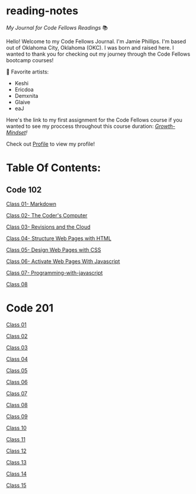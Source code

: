 # reading-notes

*My Journal for Code Fellows Readings* 📚


Hello! Welcome to my Code Fellows Journal. I'm Jamie Phillips. I'm based out of Oklahoma City, Oklahoma (OKC). I was born and raised here. I wanted to thank you for checking out my journey through the Code Fellows bootcamp courses!

🎵 Favorite artists:
- Keshi
- Ericdoa
- Demxnita
- Glaive 
- eaJ
  
Here's the link to my first assignment for the Code Fellows course if you wanted to see my proccess throughout this course duration: *[Growth-Mindset](https://jamiephillips212.github.io/reading-notes/growth-mindset)!*

Check out [Profile](https://github.com/jamiephillips212/) to view my profile!
  
# Table Of Contents:

## Code 102

[Class 01- Markdown](https://jamiephillips212.github.io/reading-notes/code-102/markdown)

[Class 02- The Coder's Computer](https://jamiephillips212.github.io/reading-notes/code-102/the-coders-computer)

[Class 03- Revisions and the Cloud](https://jamiephillips212.github.io/reading-notes/code-102/revisions-and-the-cloud)

[Class 04- Structure Web Pages with HTML](https://jamiephillips212.github.io/reading-notes/code-102/structure-web-pages-with-html)

[Class 05- Design Web Pages with CSS](https://jamiephillips212.github.io/reading-notes/code-102/design-web-pages-with-css)

[Class 06- Activate Web Pages With Javascript](https://jamiephillips212.github.io/reading-notes/code-102/activate-web-pages-with-javascript)

[Class 07- Programming-with-javascript](https://jamiephillips212.github.io/reading-notes/code-102/programming-with-javascript)

[Class 08](https://jamiephillips212.github.io/reading-notes/code-102/operators-and-loops)

# Code 201

[Class 01](https://jamiephillips212.github.io/reading-notes/code-201/class-01)

[Class 02](https://jamiephillips212.github.io/reading-notes/code-201/class-02)

[Class 03](https://jamiephillips212.github.io/reading-notes/code-201/class-03)

[Class 04](https://jamiephillips212.github.io/reading-notes/code-201/class-04)

[Class 05](https://jamiephillips212.github.io/reading-notes/code-201/class-05)

[Class 06](https://jamiephillips212.github.io/reading-notes/code-201/class-06)

[Class 07](https://jamiephillips212.github.io/reading-notes/code-201/class-07)

[Class 08](https://jamiephillips212.github.io/reading-notes/code-201/class-08)

[Class 09](https://jamiephillips212.github.io/reading-notes/code-201/class-09)

[Class 10](https://jamiephillips212.github.io/reading-notes/code-201/class-10)

[Class 11](https://jamiephillips212.github.io/reading-notes/code-201/class-11)

[Class 12](https://jamiephillips212.github.io/reading-notes/code-201/class-12)

[Class 13](https://jamiephillips212.github.io/reading-notes/code-201/class-13)

[Class 14](https://jamiephillips212.github.io/reading-notes/code-201/class-14)

[Class 15](https://jamiephillips212.github.io/reading-notes/code-201/class-15)
